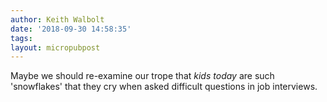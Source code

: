 ```yaml
---
author: Keith Walbolt
date: '2018-09-30 14:58:35'
tags:
layout: micropubpost
---
```


Maybe we should re-examine our trope that *kids today* are such 'snowflakes' that they cry when asked difficult questions in job interviews.